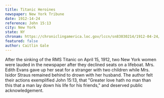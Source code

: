 ```yaml
---
title: Titanic Heroines
newspaper: New York Tribune
date: 1912-14-24
reference: John 15:13
city: New York
state: NY
chronam: https://chroniclingamerica.loc.gov/lccn/sn83030214/1912-04-24/ed-1/seq-8/#words=greater+love+hath+man+man+lay+life+friends
featured: false
author: Caitlin Gale
---
```


After the sinking of the RMS Titanic on April 15, 1912, two New York women were lauded in the newspaper after they declined seats on a lifeboat. Mrs. Edith Evans gave up her seat for a stranger with two children while Mrs. Isidor Straus remained behind to drown with her husband. The author felt their actions exemplified John 15:13, that "Greater love hath no man than this that a man lay down his life for his friends," and deserved public acknowledgement.  